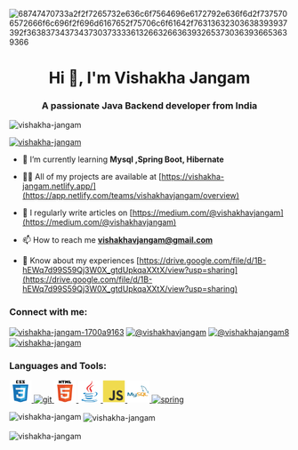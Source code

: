 ![68747470733a2f2f7265732e636c6f7564696e6172792e636f6d2f7375706572666f6c696f2f696d6167652f75706c6f61642f76313632303638393937392f36383734373437303733336132663266363932653730363936653639366](https://user-images.githubusercontent.com/101566433/176946396-1c002ae5-0c87-4df4-bb4f-bb81aa6e99be.gif)

<h1 align="center">Hi 👋, I'm Vishakha Jangam</h1>
<h3 align="center">A passionate Java Backend developer from India</h3>

<p align="left"> <img src="https://komarev.com/ghpvc/?username=vishakha-jangam&label=Profile%20views&color=0e75b6&style=flat" alt="vishakha-jangam" /> </p>

<p align="left"> <a href="https://github.com/ryo-ma/github-profile-trophy"><img src="https://github-profile-trophy.vercel.app/?username=vishakha-jangam" alt="vishakha-jangam" /></a> </p>

- 🌱 I’m currently learning **Mysql ,Spring Boot, Hibernate**

- 👨‍💻 All of my projects are available at [https://vishakha-jangam.netlify.app/](https://app.netlify.com/teams/vishakhavjangam/overview)

- 📝 I regularly write articles on [https://medium.com/@vishakhavjangam](https://medium.com/@vishakhavjangam)

- 📫 How to reach me **vishakhavjangam@gmail.com**

- 📄 Know about my experiences [https://drive.google.com/file/d/1B-hEWq7d99S59Qj3W0X_gtdUpkqaXXtX/view?usp=sharing](https://drive.google.com/file/d/1B-hEWq7d99S59Qj3W0X_gtdUpkqaXXtX/view?usp=sharing)

<h3 align="left">Connect with me:</h3>
<p align="left">
<a href="https://linkedin.com/in/vishakha-jangam-1700a9163" target="blank"><img align="center" src="https://raw.githubusercontent.com/rahuldkjain/github-profile-readme-generator/master/src/images/icons/Social/linked-in-alt.svg" alt="vishakha-jangam-1700a9163" height="30" width="40" /></a>
<a href="https://medium.com/@vishakhavjangam" target="blank"><img align="center" src="https://raw.githubusercontent.com/rahuldkjain/github-profile-readme-generator/master/src/images/icons/Social/medium.svg" alt="@vishakhavjangam" height="30" width="40" /></a>
<a href="https://www.hackerrank.com/@vishakhajangam8" target="blank"><img align="center" src="https://raw.githubusercontent.com/rahuldkjain/github-profile-readme-generator/master/src/images/icons/Social/hackerrank.svg" alt="@vishakhajangam8" height="30" width="40" /></a>
<a href="https://www.leetcode.com/vishakha-jangam" target="blank"><img align="center" src="https://raw.githubusercontent.com/rahuldkjain/github-profile-readme-generator/master/src/images/icons/Social/leet-code.svg" alt="vishakha-jangam" height="30" width="40" /></a>
</p>

<h3 align="left">Languages and Tools:</h3>
<p align="left"> <a href="https://www.w3schools.com/css/" target="_blank" rel="noreferrer"> <img src="https://raw.githubusercontent.com/devicons/devicon/master/icons/css3/css3-original-wordmark.svg" alt="css3" width="40" height="40"/> </a> <a href="https://git-scm.com/" target="_blank" rel="noreferrer"> <img src="https://www.vectorlogo.zone/logos/git-scm/git-scm-icon.svg" alt="git" width="40" height="40"/> </a> <a href="https://www.w3.org/html/" target="_blank" rel="noreferrer"> <img src="https://raw.githubusercontent.com/devicons/devicon/master/icons/html5/html5-original-wordmark.svg" alt="html5" width="40" height="40"/> </a> <a href="https://www.java.com" target="_blank" rel="noreferrer"> <img src="https://raw.githubusercontent.com/devicons/devicon/master/icons/java/java-original.svg" alt="java" width="40" height="40"/> </a> <a href="https://developer.mozilla.org/en-US/docs/Web/JavaScript" target="_blank" rel="noreferrer"> <img src="https://raw.githubusercontent.com/devicons/devicon/master/icons/javascript/javascript-original.svg" alt="javascript" width="40" height="40"/> </a> <a href="https://www.mysql.com/" target="_blank" rel="noreferrer"> <img src="https://raw.githubusercontent.com/devicons/devicon/master/icons/mysql/mysql-original-wordmark.svg" alt="mysql" width="40" height="40"/> </a> <a href="https://spring.io/" target="_blank" rel="noreferrer"> <img src="https://www.vectorlogo.zone/logos/springio/springio-icon.svg" alt="spring" width="40" height="40"/> </a> </p>

<p><img align="left" src="https://github-readme-stats.vercel.app/api/top-langs?username=vishakha-jangam&show_icons=true&locale=en&layout=compact" alt="vishakha-jangam" /></p>

<p>&nbsp;<img align="center" src="https://github-readme-stats.vercel.app/api?username=vishakha-jangam&show_icons=true&locale=en" alt="vishakha-jangam" /></p>

<p><img align="center" src="https://github-readme-streak-stats.herokuapp.com/?user=vishakha-jangam&" alt="vishakha-jangam" /></p>
